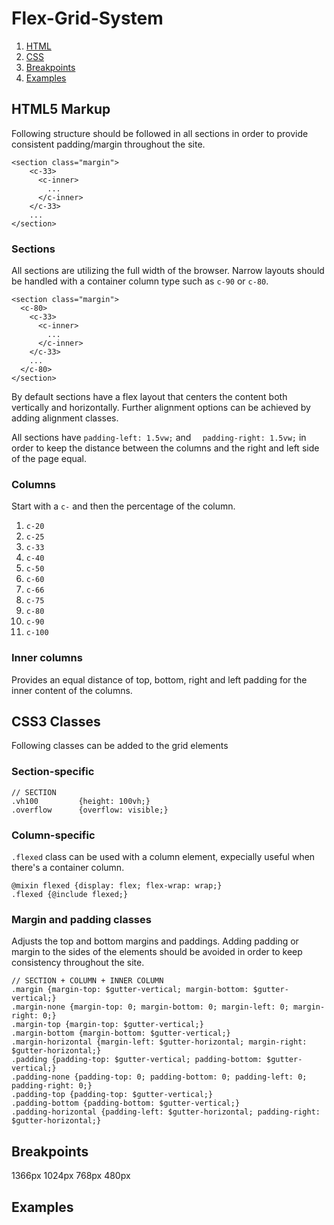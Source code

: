 # Flex-Grid-System
  1. [HTML](https://github.com/eddogan/Flex-Grid-System/blob/master/README.md#html5-markup)
  2. [CSS](https://github.com/eddogan/Flex-Grid-System/blob/master/README.md#css3-classes)
  3. [Breakpoints](https://github.com/eddogan/Flex-Grid-System/blob/master/README.md#breakpoints)
  4. [Examples](https://github.com/eddogan/Flex-Grid-System/blob/master/README.md#examples)

## HTML5 Markup
Following structure should be followed in all sections in order to provide consistent padding/margin throughout the site.

```
<section class="margin">
    <c-33>
      <c-inner>
        ...
      </c-inner>
    </c-33>
    ...
</section>
```

### Sections
All sections are utilizing the full width of the browser. Narrow layouts should be handled with a container column type such as `c-90` or `c-80`.
```
<section class="margin">
  <c-80>
    <c-33>
      <c-inner>
        ...
      </c-inner>
    </c-33>
    ...
  </c-80>
</section>
```
By default sections have a flex layout that centers the content both vertically and horizontally. Further alignment options can be achieved by adding alignment classes.

All sections have `padding-left: 1.5vw;` and `  padding-right: 1.5vw;` in order to keep the distance between the columns and the right and left side of the page equal. 

### Columns
Start with a `c-` and then the percentage of the column.  
  1. `c-20`
  2. `c-25`
  3. `c-33`
  4. `c-40`
  5. `c-50`
  6. `c-60`
  7. `c-66`
  8. `c-75`
  9. `c-80`
  10. `c-90`
  11. `c-100`

### Inner columns
Provides an equal distance of top, bottom, right and left padding for the inner content of the columns. 

## CSS3 Classes
Following classes can be added to the grid elements
### Section-specific 
```
// SECTION
.vh100         {height: 100vh;}
.overflow      {overflow: visible;}
```
### Column-specific
`.flexed` class can be used with a column element, expecially useful when there's a container column.

```
@mixin flexed {display: flex; flex-wrap: wrap;}
.flexed {@include flexed;}
```

### Margin and padding classes
Adjusts the top and bottom margins and paddings. Adding padding or margin to the sides of the elements should be avoided in order to keep consistency throughout the site. 
```
// SECTION + COLUMN + INNER COLUMN 
.margin {margin-top: $gutter-vertical; margin-bottom: $gutter-vertical;}
.margin-none {margin-top: 0; margin-bottom: 0; margin-left: 0; margin-right: 0;}
.margin-top {margin-top: $gutter-vertical;}
.margin-bottom {margin-bottom: $gutter-vertical;}
.margin-horizontal {margin-left: $gutter-horizontal; margin-right: $gutter-horizontal;}
.padding {padding-top: $gutter-vertical; padding-bottom: $gutter-vertical;}
.padding-none {padding-top: 0; padding-bottom: 0; padding-left: 0; padding-right: 0;}
.padding-top {padding-top: $gutter-vertical;}
.padding-bottom {padding-bottom: $gutter-vertical;}
.padding-horizontal {padding-left: $gutter-horizontal; padding-right: $gutter-horizontal;}
```

## Breakpoints
1366px 
1024px 
768px 
480px 

## Examples
